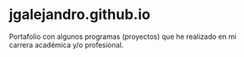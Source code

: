 # jgalejandro.github.io
Portafolio con algunos programas (proyectos) que he realizado en mi carrera académica y/o profesional.
